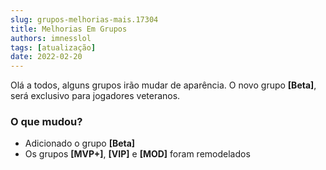 ```yaml
---
slug: grupos-melhorias-mais.17304
title: Melhorias Em Grupos
authors: imnesslol
tags: [atualização]
date: 2022-02-20
---
```


Olá a todos, alguns grupos irão mudar de aparência. O novo grupo **[Beta]**, será exclusivo para jogadores veteranos.

<!-- truncate -->

### O que mudou?
* Adicionado o grupo **[Beta]**
* Os grupos **[MVP+]**, **[VIP]** e **[MOD]** foram remodelados
